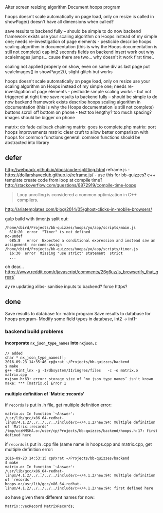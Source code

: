 
Alter screen resizing algorithm
Document hoops program


hoops doesn't scale automatically on page load, only on resize
    is called in showPage()
    doesn't have all dimensions when called?

save results to backend fully – should be simple to do now backend framework exists
use your scaling algorithm on Hoops instead of my simple one; needs re-investigation of page elements - pesticide
describe hoops scaling algorithm in documentation (this is why the Hoops documentation is still not complete)
cap int2 seconds fields on backend insert
work out why scaleImages jumps... cause there are two... why doesn't it work first time..

scaling not applied properly on show, even on same div as last page
    put scaleImages() in showPage2(), slight glitch but works

hoops doesn't scale automatically on page load, only on resize
use your scaling algorithm on Hoops instead of my simple one; needs re-investigation of page elements - pesticide
    simple scaling works - but not triggered at right time
save results to backend fully – should be simple to do now backend framework exists
describe hoops scaling algorithm in documentation (this is why the Hoops documentation is still not complete)
buttons scroll off bottom on phone - text too lengthy? too much spacing?
images should be bigger on phone

matrix: do fade callback chaining
matrix: goes to complete.php
matrix: port hoops improvements
matrix: clear cruft to allow better comparison with hoops for common functions
general: common functions should be abstracted into library

## defer


http://webpack.github.io/docs/code-splitting.html
reframe.js - https://dollarshaveclub.github.io/reframe.js/ - use this for bb-quizzes?
c++ template create code from loop at compile time?
http://stackoverflow.com/questions/6872919/compile-time-loops
>Loop unrolling is considered a common optimization in C++ compilers.

http://ariatemplates.com/blog/2014/05/ghost-clicks-in-mobile-browsers/

gulp build with timer.js split out:

    /home/cbird/Projects/bb-quizzes/hoops/yo/app/scripts/main.js
      618:20  error  "Timer" is not defined                                           no-undef
      685:8   error  Expected a conditional expression and instead saw an assignment  no-cond-assign
    /home/cbird/Projects/bb-quizzes/hoops/yo/app/scripts/timer.js
      16:30  error  Missing "use strict" statement  strict
      ...

oh dear...
<https://www.reddit.com/r/javascript/comments/26g6uz/is_browserify_that_great/>

ay re updating xlibs-
sanitise inputs to backend?
force https?

## done

Save results to database for matrix program
Save results to database for hoops program-
Modify some field types in database, int2 -> int1-

### backend build problems

#### incorporate `nx_json_type_names` into `nxjson.c`

    // added
    char * nx_json_type_names[];
    2016-09-23 14:35:46 cp@xrat ~/Projects/bb-quizzes/backend
    $ make
    g++ -Dint_lnx -g -I/dbsystem/II/ingres/files   -c -o matrix.o matrix.cpp
    nxjson.h:63: error: storage size of ‘nx_json_type_names’ isn't known
    make: *** [matrix.o] Error 1

#### multiple definition of `Matrix::records'

if `records` is put in .h file, get multiple definition error:

    matrix.o: In function `~Answer':
    /usr/lib/gcc/x86_64-redhat-linux/4.1.2/../../../../include/c++/4.1.2/new:94: multiple definition of `Matrix::records'
    /tmp/cczMMSHA.o:/user/cp/Projects/bb-quizzes/backend/hoops.h:17: first defined here

if `records` is put in .cpp file (same name in hoops.cpp and matrix.cpp, get multiple definition error:

    2016-09-23 14:53:15 cp@xrat ~/Projects/bb-quizzes/backend
    $ make
    matrix.o: In function `~Answer':
    /usr/lib/gcc/x86_64-redhat-linux/4.1.2/../../../../include/c++/4.1.2/new:94: multiple definition of `records'
    hoops.o:/usr/lib/gcc/x86_64-redhat-linux/4.1.2/../../../../include/c++/4.1.2/new:94: first defined here

so have given them different names for now:

    Matrix::vecRecord MatrixRecords;

